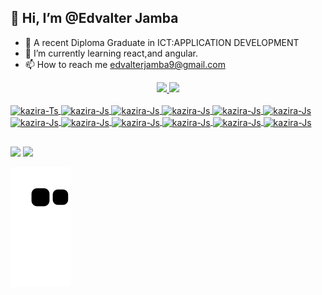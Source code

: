 ## 👋 Hi, I’m @Edvalter Jamba
- 👀 A recent Diploma Graduate in ICT:APPLICATION DEVELOPMENT
- 🌱 I’m currently learning react,and angular.
- 📫 How to reach me edvalterjamba9@gmail.com
<div align="center">
  <a href="https://github.com/kazira">
  <img height="180em" src="https://github-readme-stats.vercel.app/api?username=kazira&show_icons=true&theme=blue-green&include_all_commits=true&count_private=true"/>
  <img height="180em" src="https://github-readme-stats.vercel.app/api/top-langs/?username=kazira&layout=compact&langs_count=7&theme=blue-green"/>
</div>
<div style="display: inline_block"><br>
  <img align="center" alt="kazira-Ts" height="30" width="85" src="https://img.shields.io/badge/IntelliJ_IDEA-000000.svg?style=for-the-badge&logo=intellij-idea&logoColor=white">
   <img align="center" alt="kazira-Js" height="30" width="65" src="https://img.shields.io/badge/Java-ED8B00?style=for-the-badge&logo=java&logoColor=white">
   <img align="center" alt="kazira-Js" height="30" width="65" src="https://img.shields.io/badge/Spring-6DB33F?style=for-the-badge&logo=spring&logoColor=white">
   <img align="center" alt="kazira-Js" height="30" width="60" src="https://img.shields.io/badge/Vue.js-35495E?style=for-the-badge&logo=vue.js&logoColor=4FC08D">
   <img align="center" alt="kazira-Js" height="30" width="65" src="https://img.shields.io/badge/React-20232A?style=for-the-badge&logo=react&logoColor=61DAFB">
   <img align="center" alt="kazira-Js" height="30" width="65" src="https://img.shields.io/badge/Angular-DD0031?style=for-the-badge&logo=angular&logoColor=white">
   <img align="center" alt="kazira-Js" height="30" width="65" src="https://img.shields.io/badge/HTML5-E34F26?style=for-the-badge&logo=html5&logoColor=whit">
   <img align="center" alt="kazira-Js" height="30" width="65" src="https://img.shields.io/badge/CSS3-1572B6?style=for-the-badge&logo=css3&logoColor=white">
   <img align="center" alt="kazira-Js" height="30" width="65" src="https://img.shields.io/badge/PHP-777BB4?style=for-the-badge&logo=php&logoColor=white">
   <img align="center" alt="kazira-Js" height="30" width="65" src="https://img.shields.io/badge/MySQL-00000F?style=for-the-badge&logo=mysql&logoColor=white">
  <img align="center" alt="kazira-Js" height="30" width="95" src="https://img.shields.io/badge/Visual_Studio-5C2D91?style=for-the-    badge&logo=visual%20studio&logoColor=white">
   <img align="center" alt="kazira-Js" height="30" width="65" src="https://img.shields.io/badge/C%23-239120?style=for-the-badge&logo=c-sharp&logoColor=white">
   
  </div>
  
  ##
 
<div> 
  <a href="https://instagram.com/edvalter_kazira" target="_blank"><img src="https://img.shields.io/badge/-Instagram-%23E4405F?style=for-the-badge&logo=instagram&logoColor=white" target="_blank"></a>
  <a href="https://www.linkedin.com/in/edvalter-jamba-2333491a7" target="_blank"><img src="https://img.shields.io/badge/-LinkedIn-%230077B5?style=for-the-badge&logo=linkedin&logoColor=white" target="_blank"></a> 
 
  ![Snake animation](https://github.com/rafaballerini/rafaballerini/blob/output/github-contribution-grid-snake.svg)
 
</div>
